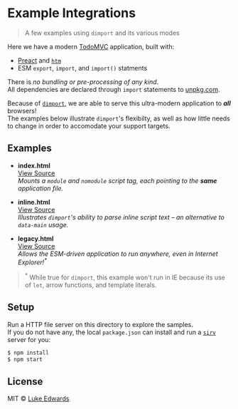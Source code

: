 # Example Integrations

> A few examples using `dimport` and its various modes

Here we have a modern [TodoMVC](http://todomvc.com/) application, built with:

* [Preact](https://preactjs.com/) and [`htm`](https://github.com/developit/htm)
* ESM `export`, `import`, and `import()` statments

There is _no bundling or pre-processing of any kind_.<br>
All dependencies are declared through `import` statements to [unpkg.com](https://unpkg.com/).<br>

Because of [`dimport`](https://github.com/lukeed/dimport), we are able to serve this ultra-modern application to ***all*** browsers!<br>
The examples below illustrate `dimport`'s flexibilty, as well as how little needs to change in order to accomodate your support targets.


## Examples

* **index.html**<br>
  [View Source](/index.html)<br>
  _Mounts a `module` and `nomodule` script tag, each pointing to the **same** application file._

* **inline.html**<br>
  [View Source](/inline.html)<br>
  _Illustrates `dimport`'s ability to parse inline script text – an alternative to `data-main` usage._

* **legacy.html**<br>
  [View Source](/legacy.html)<br>
  _Allows the ESM-driven application to run anywhere, even in Internet Explorer!<sup>*</sup>_

> <sup>*</sup> While true for `dimport`, this example won't run in IE because its use of `let`, arrow functions, and template literals.

## Setup

Run a HTTP file server on this directory to explore the samples.<br>
If you do not have any, the local `package.json` can install and run a [`sirv`](https://github.com/lukeed/sirv) server for you:

```sh
$ npm install
$ npm start
```

## License

MIT © [Luke Edwards](https://lukeed.com)
